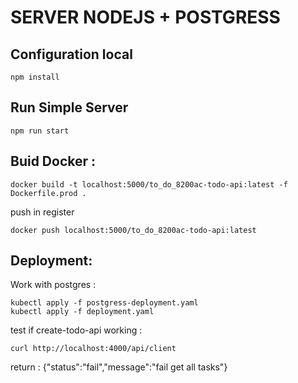# SERVER NODEJS + POSTGRESS

## Configuration local 

```
npm install 
```
## Run Simple Server

```
npm run start
```

## Buid Docker :

```
docker build -t localhost:5000/to_do_8200ac-todo-api:latest -f Dockerfile.prod .
```
push in register 
```
docker push localhost:5000/to_do_8200ac-todo-api:latest
```

## Deployment:

Work with postgres :

```
kubectl apply -f postgress-deployment.yaml
kubectl apply -f deployment.yaml
```

test if  create-todo-api working :
```
curl http://localhost:4000/api/client
```
return :
{"status":"fail","message":"fail get all tasks"}